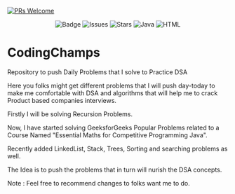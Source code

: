 [![PRs Welcome](https://img.shields.io/badge/PRs-welcome-brightgreen.svg?style=flat-square)](http://makeapullrequest.com)
<p align="center">
    <img src="https://img.shields.io/badge/Coding-Champs-blue" alt="Badge" />
    <img src="https://img.shields.io/github/issues/ankit-95/CodingChamps" alt="Issues" />
    <img src="https://img.shields.io/github/stars/ankit-95/CodingChamps" alt="Stars" />
    <img src="https://img.shields.io/badge/Java-99.99%20%25-brightgreen" alt="Java" />
    <img src="https://img.shields.io/badge/HTML-0.1%20%25-brightgreen" alt="HTML" />
</p>


# CodingChamps
Repository to push Daily Problems that I solve to Practice DSA

Here you folks might get different problems that I will push day-today to make me comfortable with DSA and algorithms that will help me to crack Product based companies interviews.

Firstly I will be solving Recursion Problems.

Now, I have started solving GeeksforGeeks Popular Problems related to a Course Named "Essential Maths for Competitive Programming Java".

Recently added LinkedList, Stack, Trees, Sorting and searching problems as well. 

The Idea is to push the problems that in turn will nurish the DSA concepts.

Note : Feel free to recommend changes to folks want me to do.


